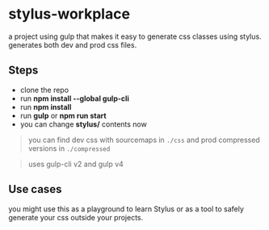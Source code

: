 # stylus-workplace

a project using gulp that makes it easy to generate css classes using stylus. generates both dev and prod css files.


## Steps
   
   - clone the repo
   - run **npm install --global gulp-cli**
   - run **npm install**
   - run **gulp** or **npm run start**
   - you can change **stylus/** contents now
   
> you can find dev css with sourcemaps in `./css` and prod compressed versions in `./compressed`

> uses gulp-cli v2 and gulp v4

## Use cases

 you might use this as a playground to learn Stylus or as a tool to safely generate your css outside your projects.
   
